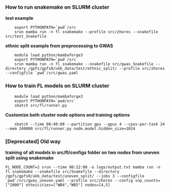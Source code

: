 ### How to run snakemake on SLURM cluster

**test example**

```
    export PYTHONPATH=`pwd`/src
    srun mamba run -n fl snakemake --profile src/zhores --snakefile src/test_Snakefile
```

**ethnic split example from preprocessing to GWAS**

```
    module load python/mambaforge3
    export PYTHONPATH=`pwd`/src
    srun mamba run -n fl snakemake --snakefile src/gwas_Snakefile --directory /gpfs/gpfs0/ukb_data/test/ethnic_split/ --profile src/zhores --configfile `pwd`/src/gwas.yaml
```

### How to train FL models on SLURM cluster

```
    module load python/mambaforge3
    export PYTHONPATH=`pwd/src`
    sbatch src/fl/runner.py
```

**Customize both cluster node options and training options**
```
    sbatch --time 00:40:00 --partition gpu --gpus 4 --cpus-per-task 24 --mem 240000 src/fl/runner.py node.model.hidden_size=1024
```


### [Deprecated] Old way

**training of all models in src/fl/configs folder on two nodes from uneven split using snakemake**

```
FL_NODE_COUNT=2 srun --time 00:22:00 -o logs/output.txt mamba run -n fl snakemake --snakefile src/Snakefile --directory /gpfs/gpfs0/ukb_data/test/uneven_split/ --jobs 3 --configfile `pwd`/src/gwas_uneven.yaml --profile src/zhores --config snp_counts=["2000"] ethnicities=["WB4","WB5"] nodes=[4,5]
```